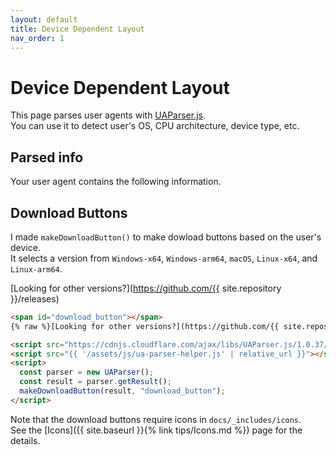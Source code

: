 ```yaml
---
layout: default
title: Device Dependent Layout
nav_order: 1
---
```


# Device Dependent Layout

This page parses user agents with [UAParser.js](https://github.com/faisalman/ua-parser-js).  
You can use it to detect user's OS, CPU architecture, device type, etc.  

## Parsed info

Your user agent contains the following information.  

<span id="parsed_info"></span>  

## Download Buttons

I made `makeDownloadButton()` to make dowload buttons based on the user's device.  
It selects a version from `Windows-x64`, `Windows-arm64`, `macOS`, `Linux-x64`, and `Linux-arm64`. 

<span id="download_button"></span>
[Looking for other versions?](https://github.com/{{ site.repository }}/releases)  

```html
<span id="download_button"></span>
{% raw %}[Looking for other versions?](https://github.com/{{ site.repository }}/releases){% endraw %}

<script src="https://cdnjs.cloudflare.com/ajax/libs/UAParser.js/1.0.37/ua-parser.min.js"></script>
<script src="{{ '/assets/js/ua-parser-helper.js' | relative_url }}"></script>
<script>
  const parser = new UAParser();
  const result = parser.getResult();
  makeDownloadButton(result, "download_button");
</script>
```

<script src="https://cdnjs.cloudflare.com/ajax/libs/UAParser.js/1.0.37/ua-parser.min.js"></script>
<script src="{{ '/assets/js/ua-parser-helper.js' | relative_url }}"></script>
<script>
  const parser = new UAParser();
  const result = parser.getResult();
  showParseResult(result, "parsed_info");
  makeDownloadButton(result, "download_button");
</script>

Note that the download buttons require icons in `docs/_includes/icons`.  
See the [Icons]({{ site.baseurl }}{% link tips/Icons.md %}) page for the details.  
